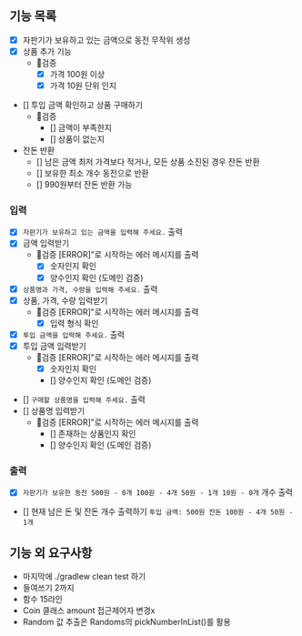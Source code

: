 ## 기능 목록

- [x] 자판기가 보유하고 있는 금액으로 동전 무작위 생성
- [x] 상품 추가 기능
    - 🚨검증
        - [x] 가격 100원 이상
        - [x] 가격 10원 단위 인지
- [] 투입 금액 확인하고 상품 구매하기
    - 🚨검증
        - [] 금액이 부족한지
        - [] 상품이 없는지
- 잔돈 반환
    - [] 남은 금액 최저 가격보다 적거나, 모든 상품 소진된 경우 잔돈 반환
    - [] 보유한 최소 개수 동전으로 반환
    - [] 990원부터 잔돈 반환 가능

### 입력

- [x] `자판기가 보유하고 있는 금액을 입력해 주세요.` 출력
- [x] 금액 입력받기
    - 🚨검증 [ERROR]"로 시작하는 에러 메시지를 출력
        - [x] 숫자인지 확인
        - [x] 양수인지 확인 (도메인 검증)
      
- [x] `상품명과 가격, 수량을 입력해 주세요.` 출력
- [x] 상품, 가격, 수량 입력받기
    - 🚨검증 [ERROR]"로 시작하는 에러 메시지를 출력
        - [x] 입력 형식 확인
      
- [x] `투입 금액을 입력해 주세요.` 출력
- [x] 투입 금액 입력받기
    - 🚨검증 [ERROR]"로 시작하는 에러 메시지를 출력
        - [x] 숫자인지 확인
        - [] 양수인지 확인 (도메인 검증)
- [] `구매할 상품명을 입력해 주세요.` 출력
- [] 상품명 입력받기
    - 🚨검증 [ERROR]"로 시작하는 에러 메시지를 출력
        - [] 존재하는 상품인지 확인
        - [] 양수인지 확인 (도메인 검증)

### 출력

- [x] `자판기가 보유한 동전
  500원 - 0개
  100원 - 4개
  50원 - 1개
  10원 - 0개`  개수 출력

- [] 현재 남은 돈 및 잔돈 개수 출력하기
  `투입 금액: 500원
  잔돈
  100원 - 4개
  50원 - 1개`

## 기능 외 요구사항

- 마지막에 ./gradlew clean test 하기
- 들여쓰기 2까지
- 함수 15라인
- Coin 클래스 amount 접근제어자 변경x
- Random 값 추출은 Randoms의 pickNumberInList()를 활용